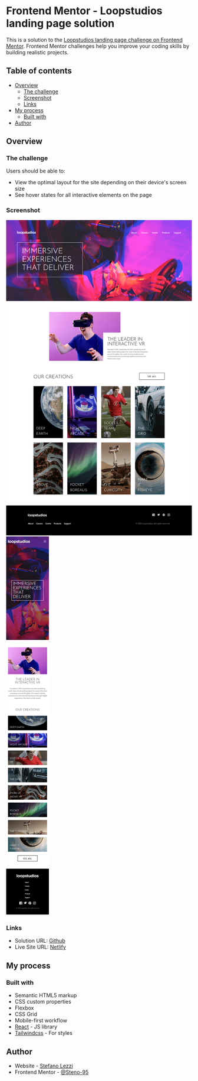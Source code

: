 # Frontend Mentor - Loopstudios landing page solution

This is a solution to the [Loopstudios landing page challenge on Frontend Mentor](https://www.frontendmentor.io/challenges/loopstudios-landing-page-N88J5Onjw). Frontend Mentor challenges help you improve your coding skills by building realistic projects.

## Table of contents

- [Overview](#overview)
  - [The challenge](#the-challenge)
  - [Screenshot](#screenshot)
  - [Links](#links)
- [My process](#my-process)
  - [Built with](#built-with)
- [Author](#author)

## Overview

### The challenge

Users should be able to:

- View the optimal layout for the site depending on their device's screen size
- See hover states for all interactive elements on the page

### Screenshot

![Desktop](./public/SS-Desktop.png)
![Mobile](./public/SS-Mobile.png)

### Links

- Solution URL: [Github](https://github.com/Steno-95/loopstudious-landing-page)
- Live Site URL: [Netlify](https://loopstudious-landingpage-f-m.netlify.app)

## My process

### Built with

- Semantic HTML5 markup
- CSS custom properties
- Flexbox
- CSS Grid
- Mobile-first workflow
- [React](https://reactjs.org/) - JS library
- [Tailwindcss](https://tailwindcss.com/) - For styles

## Author

- Website - [Stefano Lezzi](https://github.com/Steno-95)
- Frontend Mentor - [@Steno-95](https://www.frontendmentor.io/profile/Steno-95)
